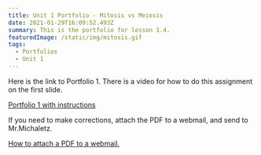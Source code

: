 ```yaml
---
title: Unit 1 Portfolio - Mitosis vs Meiosis
date: 2021-01-29T16:09:52.493Z
summary: This is the portfolio for lesson 1.4.
featuredImage: /static/img/mitosis.gif
tags:
  - Portfolios
  - Unit 1
---
```

Here is the link to Portfolio 1. There is a video for how to do this assignment on the first slide.

[Portfolio 1 with instructions](https://docs.google.com/presentation/d/1pjpREuG7YN7HoANO_nm4B6IMGFDhpR9QPx5LTPKWqQI/edit?usp=sharing)

If you need to make corrections, attach the PDF to a webmail, and send to Mr.Michaletz.

[How to attach a PDF to a webmail.](https://mnca-biology-message-board.netlify.app/posts/how-to-send-a-webmail-with-an-attachment/)